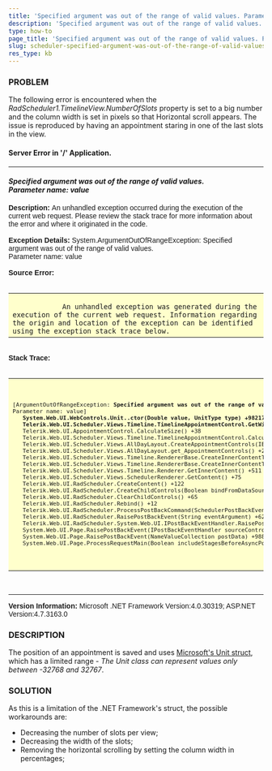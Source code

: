 ```yaml
---
title: 'Specified argument was out of the range of valid values. Parameter name: value error in Scheduler Timeline view'
description: 'Specified argument was out of the range of valid values. Parameter name: value error in Scheduler Timeline view. Check it now!'
type: how-to
page_title: 'Specified argument was out of the range of valid values. Parameter name: value error in Scheduler Timeline view - Telerik UI for ASP.NET AJAX - KB'
slug: scheduler-specified-argument-was-out-of-the-range-of-valid-values.-parameter-name-value-error-in-scheduler-timeline-view
res_type: kb
---
```



### PROBLEM

The following error is encountered when the *RadScheduler1.TimelineView.NumberOfSlots* property is set to a big number and the column width is set in pixels so that Horizontal scroll appears. The issue is reproduced by having an appointment staring in one of the last slots in the view.


<div class="server-error">
<span></span>
<h4>Server Error in '/' Application.</h4>
<hr width="100%" size="1" color="silver">
<h4> <em>Specified argument was out of the range of valid values.<br>
Parameter name: value</em> </h4>
<span style="font-family: Arial, Helvetica, Geneva, SunSans-Regular, sans-serif;">
<strong> Description: </strong>An unhandled exception occurred during the execution of the current web request. Please review the stack trace for more information about the error and where it originated in the code.
<br>
<br>
<strong> Exception Details: </strong>System.ArgumentOutOfRangeException: Specified argument was out of the range of valid values.<br>
Parameter name: value<br>
<br>
<strong>Source Error:</strong> <br>
<br>
</span>
<table width="100%" style="background-color: #ffffcc;">
    <tbody>
        <tr>
            <td>
            <code>
            An unhandled exception was generated during the execution of the current web request. Information regarding the origin and location of the exception can be identified using the exception stack trace below.</code>
            </td>
        </tr>
    </tbody>
</table>
<span style="font-family: Arial, Helvetica, Geneva, SunSans-Regular, sans-serif;">
<br>
<strong>Stack Trace:</strong> <br>
<br>
</span>
<table width="100%" style="background-color: #ffffcc;">
    <tbody>
        <tr>
            <td>
            <code>
            <pre>[ArgumentOutOfRangeException:<strong> Specified argument was out of the range of valid values.</strong>
Parameter name: value]
   <strong>System.Web.UI.WebControls.Unit..ctor(Double value, UnitType type) +9821778</strong>
   <strong>Telerik.Web.UI.Scheduler.Views.Timeline.TimelineAppointmentControl.GetWidth() +348</strong>
   Telerik.Web.UI.AppointmentControl.CalculateSize() +38
   Telerik.Web.UI.Scheduler.Views.Timeline.TimelineAppointmentControl.CalculateSize() +33
   Telerik.Web.UI.Scheduler.Views.AllDayLayout.CreateAppointmentControls(IEnumerable`1 slots, Boolean registerAppointmentControls) +817
   Telerik.Web.UI.Scheduler.Views.AllDayLayout.get_AppointmentControls() +24
   Telerik.Web.UI.Scheduler.Views.Timeline.RendererBase.CreateInnerContentTable(Control container, IList`1 allTimeLineSlots) +253
   Telerik.Web.UI.Scheduler.Views.Timeline.RendererBase.CreateInnerContentTable(Control container, IList`1 intervalSlots, Int32 minimumRowCount) +49
   Telerik.Web.UI.Scheduler.Views.Timeline.Renderer.GetInnerContent() +511
   Telerik.Web.UI.Scheduler.Views.SchedulerRenderer.GetContent() +75
   Telerik.Web.UI.RadScheduler.CreateContent() +122
   Telerik.Web.UI.RadScheduler.CreateChildControls(Boolean bindFromDataSource) +100
   Telerik.Web.UI.RadScheduler.ClearChildControls() +65
   Telerik.Web.UI.RadScheduler.Rebind() +12
   Telerik.Web.UI.RadScheduler.ProcessPostBackCommand(SchedulerPostBackEvent postBack) +2104
   Telerik.Web.UI.RadScheduler.RaisePostBackEvent(String eventArgument) +62
   Telerik.Web.UI.RadScheduler.System.Web.UI.IPostBackEventHandler.RaisePostBackEvent(String eventArgument) +13
   System.Web.UI.Page.RaisePostBackEvent(IPostBackEventHandler sourceControl, String eventArgument) +15
   System.Web.UI.Page.RaisePostBackEvent(NameValueCollection postData) +9883930
   System.Web.UI.Page.ProcessRequestMain(Boolean includeStagesBeforeAsyncPoint, Boolean includeStagesAfterAsyncPoint) +1639
</pre>
            </code>
            </td>
        </tr>
    </tbody>
</table>
<span style="font-family: Arial, Helvetica, Geneva, SunSans-Regular, sans-serif;">
<br>
</span><hr width="100%" size="1" color="silver">
<span style="font-family: Arial, Helvetica, Geneva, SunSans-Regular, sans-serif;">
<strong>Version Information:</strong>&nbsp;Microsoft .NET Framework Version:4.0.30319; ASP.NET Version:4.7.3163.0
</span>
<!-- 
[ArgumentOutOfRangeException]: Specified argument was out of the range of valid values.
Parameter name: value
   at System.Web.UI.WebControls.Unit..ctor(Double value, UnitType type)
   at Telerik.Web.UI.Scheduler.Views.Timeline.TimelineAppointmentControl.GetWidth()
   at Telerik.Web.UI.AppointmentControl.CalculateSize()
   at Telerik.Web.UI.Scheduler.Views.Timeline.TimelineAppointmentControl.CalculateSize()
   at Telerik.Web.UI.Scheduler.Views.AllDayLayout.CreateAppointmentControls(IEnumerable`1 slots, Boolean registerAppointmentControls)
   at Telerik.Web.UI.Scheduler.Views.AllDayLayout.get_AppointmentControls()
   at Telerik.Web.UI.Scheduler.Views.Timeline.RendererBase.CreateInnerContentTable(Control container, IList`1 allTimeLineSlots)
   at Telerik.Web.UI.Scheduler.Views.Timeline.RendererBase.CreateInnerContentTable(Control container, IList`1 intervalSlots, Int32 minimumRowCount)
   at Telerik.Web.UI.Scheduler.Views.Timeline.Renderer.GetInnerContent()
   at Telerik.Web.UI.Scheduler.Views.SchedulerRenderer.GetContent()
   at Telerik.Web.UI.RadScheduler.CreateContent()
   at Telerik.Web.UI.RadScheduler.CreateChildControls(Boolean bindFromDataSource)
   at Telerik.Web.UI.RadScheduler.ClearChildControls()
   at Telerik.Web.UI.RadScheduler.Rebind()
   at Telerik.Web.UI.RadScheduler.ProcessPostBackCommand(SchedulerPostBackEvent postBack)
   at Telerik.Web.UI.RadScheduler.RaisePostBackEvent(String eventArgument)
   at Telerik.Web.UI.RadScheduler.System.Web.UI.IPostBackEventHandler.RaisePostBackEvent(String eventArgument)
   at System.Web.UI.Page.RaisePostBackEvent(IPostBackEventHandler sourceControl, String eventArgument)
   at System.Web.UI.Page.RaisePostBackEvent(NameValueCollection postData)
   at System.Web.UI.Page.ProcessRequestMain(Boolean includeStagesBeforeAsyncPoint, Boolean includeStagesAfterAsyncPoint)
[HttpUnhandledException]: Exception of type &#39;System.Web.HttpUnhandledException&#39; was thrown.
   at System.Web.UI.Page.HandleError(Exception e)
   at System.Web.UI.Page.ProcessRequestMain(Boolean includeStagesBeforeAsyncPoint, Boolean includeStagesAfterAsyncPoint)
   at System.Web.UI.Page.ProcessRequest(Boolean includeStagesBeforeAsyncPoint, Boolean includeStagesAfterAsyncPoint)
   at System.Web.UI.Page.ProcessRequest()
   at System.Web.UI.Page.ProcessRequestWithNoAssert(HttpContext context)
   at System.Web.UI.Page.ProcessRequest(HttpContext context)
   at ASP.default_aspx.ProcessRequest(HttpContext context) in c:\Users\pmilchev\AppData\Local\Temp\Temporary ASP.NET Files\vs\c98942b5\ed2ec499\App_Web_mkhgwjkz.0.cs:line 0
   at System.Web.HttpApplication.CallHandlerExecutionStep.System.Web.HttpApplication.IExecutionStep.Execute()
   at System.Web.HttpApplication.ExecuteStepImpl(IExecutionStep step)
   at System.Web.HttpApplication.ExecuteStep(IExecutionStep step, Boolean& completedSynchronously)
-->
</div>


### DESCRIPTION

The position of an appointment is saved and uses [Microsoft's Unit struct](https://docs.microsoft.com/en-us/dotnet/api/system.web.ui.webcontrols.unit?view=netframework-4.7.2), which has a limited range - *The Unit class can represent values only between -32768 and 32767*.

### SOLUTION

As this is a limitation of the .NET Framework's struct, the possible workarounds are:

- Decreasing the number of slots per view;
- Decreasing the width of the slots;
- Removing the horizontal scrolling by setting the column width in percentages;

  
